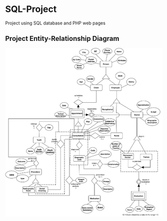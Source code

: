 # SQL-Project
 Project using SQL database and PHP web pages
 
 ## Project Entity-Relationship Diagram
<img src="https://github.com/di0g0a1v3s/SQL-Project/blob/3203ab1818f5a753e3f72209175bdec7a1ed6531/entity-relationship-diagram.svg">
